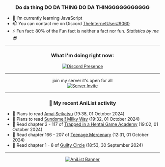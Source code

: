 <div align="center">

### Do da thing DO DA THING DO DA THINGGGGGGGGGGG
</div>

- 🌱 I’m currently learning JavaScript
- 📫 You can contact me on Discord [TheInternetUser#9060](https://discord.com/users/534117072796385300)
- ⚡ Fun fact: 80% of the Fun fact is neither a fact nor fun. _Statistics by me 😎_
<hr>

<div align="center">

### What I'm doing right now:
[![Discord Presence](https://lanyard.cnrad.dev/api/534117072796385300)](https://discord.com/users/534117072796385300)
<hr>

join my server it's open for all <br>
[![Server Invite](https://invidget.switchblade.xyz/bfYgVHxrSs)](https://discord.gg/bfYgVHxrSs)

<hr>
  
### 🌸 My recent AniList activity

</div>

<!-- ANILIST_ACTIVITY:start -->

-   📖 Plans to read [Amai Seikatsu](https://anilist.co/manga/90835) (19:38, 01 October 2024)
-   📖 Plans to read [Sundome!! Milky Way](https://anilist.co/manga/100106) (19:32, 01 October 2024)
-   📖 Read chapter 3 - 117 of [Trapped in a Hentai Game Academy](https://anilist.co/manga/151601) (19:02, 01 October 2024)
-   📖 Read chapter 166 - 207 of [Teenage Mercenary](https://anilist.co/manga/126297) (12:31, 01 October 2024)
-   📖 Read chapter 1 - 8 of [Guilty Circle](https://anilist.co/manga/133592) (18:53, 30 September 2024)

<!-- ANILIST_ACTIVITY:end -->
<hr>

<div align="center">

[![AniList Banner](https://img.anili.st/User/929966)](https://anilist.co/user/TheInternetUser)

<!-- ![Profile views](https://gpvc.arturio.dev/TheInternetUse7) Since 2023-01-09 -->
<br>


</div>
